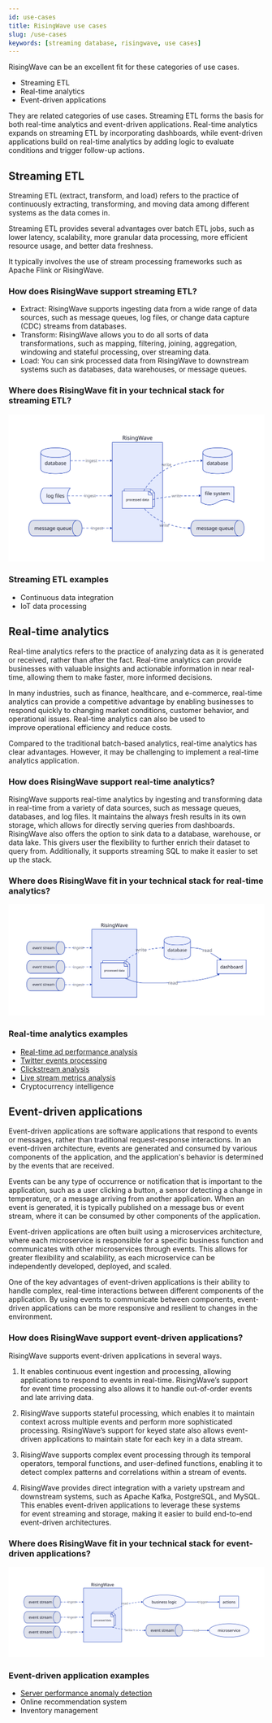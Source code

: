 ```yaml
---
id: use-cases
title: RisingWave use cases
slug: /use-cases
keywords: [streaming database, risingwave, use cases]
---
```

RisingWave can be an excellent fit for these categories of use cases.

- Streaming ETL
- Real-time analytics
- Event-driven applications

They are related categories of use cases. Streaming ETL forms the basis for both real-time analytics and event-driven applications. Real-time analytics expands on streaming ETL by incorporating dashboards, while event-driven applications build on real-time analytics by adding logic to evaluate conditions and trigger follow-up actions.

## Streaming ETL

Streaming ETL (extract, transform, and load) refers to the practice of continuously extracting, transforming, and moving data among different systems as the data comes in.

Streaming ETL provides several advantages over batch ETL jobs, such as lower latency, scalability, more granular data processing, more efficient resource usage, and better data freshness.

It typically involves the use of stream processing frameworks such as Apache Flink or RisingWave.

### How does RisingWave support streaming ETL?

- Extract: RisingWave supports ingesting data from a wide range of data sources, such as message queues, log files, or change data capture (CDC) streams from databases.
- Transform: RisingWave allows you to do all sorts of data transformations, such as mapping,  filtering, joining, aggregation, windowing and stateful processing, over streaming data.
- Load: You can sink processed data from RisingWave to downstream systems such as databases, data warehouses, or message queues.

### Where does RisingWave fit in your technical stack for streaming ETL?

![RisingWave in streaming ETL use cases](./images/use_case_etl.svg)

### Streaming ETL examples

- Continuous data integration
- IoT data processing

## Real-time analytics

Real-time analytics refers to the practice of analyzing data as it is generated or received, rather than after the fact. Real-time analytics can provide businesses with valuable insights and actionable information in near real-time, allowing them to make faster, more informed decisions.

In many industries, such as finance, healthcare, and e-commerce, real-time analytics can provide a competitive advantage by enabling businesses to respond quickly to changing market conditions, customer behavior, and operational issues. Real-time analytics can also be used to improve operational efficiency and reduce costs.

Compared to the traditional batch-based analytics, real-time analytics has clear advantages. However, it may be challenging to implement a real-time analytics application.

### How does RisingWave support real-time analytics?

RisingWave supports real-time analytics by ingesting and transforming data in real-time from a variety of data sources, such as message queues, databases, and log files. It maintains the always fresh results in its own storage, which allows for directly serving queries from dashboards. RisingWave also offers the option to sink data to a database, warehouse, or data lake. This givers user the flexibility to further enrich their dataset to query from. Additionally, it supports streaming SQL to make it easier to set up the stack.

### Where does RisingWave fit in your technical stack for real-time analytics?

![RisingWave in real-time analytics use cases](./images/use_case_analytics.svg)

### Real-time analytics examples

- [Real-time ad performance analysis](/tutorials/real-time-ad-performance-analysis.md)
- [Twitter events processing](/tutorials/fast-twitter-events-processing.md)
- [Clickstream analysis](/tutorials/clickstream-analysis.md)
- [Live stream metrics analysis](/tutorials/live-stream-metrics-analysis.md)
- Cryptocurrency intelligence

## Event-driven applications

Event-driven applications are software applications that respond to events or messages, rather than traditional request-response interactions. In an event-driven architecture, events are generated and consumed by various components of the application, and the application's behavior is determined by the events that are received.

Events can be any type of occurrence or notification that is important to the application, such as a user clicking a button, a sensor detecting a change in temperature, or a message arriving from another application. When an event is generated, it is typically published on a message bus or event stream, where it can be consumed by other components of the application.

Event-driven applications are often built using a microservices architecture, where each microservice is responsible for a specific business function and communicates with other microservices through events. This allows for greater flexibility and scalability, as each microservice can be independently developed, deployed, and scaled.

One of the key advantages of event-driven applications is their ability to handle complex, real-time interactions between different components of the application. By using events to communicate between components, event-driven applications can be more responsive and resilient to changes in the environment.

### How does RisingWave support event-driven applications?

RisingWave supports event-driven applications in several ways.

1. It enables continuous event ingestion and processing, allowing applications to respond to events in real-time. RisingWave’s support for event time processing also allows it to handle out-of-order events and late arriving data.

2. RisingWave supports stateful processing, which enables it to maintain context across multiple events and perform more sophisticated processing. RisingWave’s support for keyed state also allows event-driven applications to maintain state for each key in a data stream.

3. RisingWave supports complex event processing through its temporal operators, temporal functions, and user-defined functions, enabling it to detect complex patterns and correlations within a stream of events.

4. RisingWave provides direct integration with a variety upstream and downstream systems, such as Apache Kafka, PostgreSQL, and MySQL. This enables event-driven applications to leverage these systems for event streaming and storage, making it easier to build end-to-end event-driven architectures.

### Where does RisingWave fit in your technical stack for event-driven applications?

![RisingWave in event-driven applications](./images/use_case_event.svg)

### Event-driven application examples

- [Server performance anomaly detection](/tutorials/server-performance-anomaly-detection.md)
- Online recommendation system
- Inventory management
